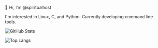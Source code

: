 👋 Hi, I’m @spiritualhost

I'm interested in Linux, C, and Python. Currently developing command line tools. 

![GitHub Stats](https://github-readme-stats.vercel.app/api?username=spiritualhost&show_icons=true&theme=tokyonight&v=3)

![Top Langs](https://github-readme-stats.vercel.app/api/top-langs/?username=spiritualhost&layout=compact&v=3)

